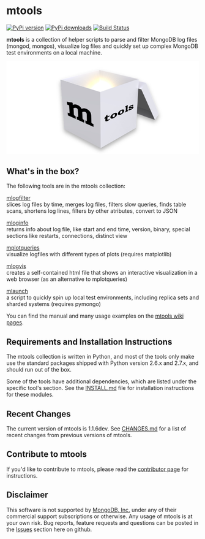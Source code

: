 # mtools

[![PyPi version](https://pypip.in/v/mtools/badge.png)](https://crate.io/packages/mtools/) 
[![PyPi downloads](https://pypip.in/d/mtools/badge.png)](https://crate.io/packages/mtools/) 
[![Build Status](https://travis-ci.org/rueckstiess/mtools.png?branch=master)](https://travis-ci.org/rueckstiess/mtools)

**mtools** is a collection of helper scripts to parse and filter MongoDB log files (mongod, mongos), visualize log files and quickly set up complex MongoDB test environments on a local machine.

![mtools box](./mtools.png)

What's in the box?
------------------

The following tools are in the mtools collection:

[mlogfilter](https://github.com/rueckstiess/mtools/wiki/mlogfilter) <br>
slices log files by time, merges log files, filters slow queries, finds table scans, shortens log lines, filters by other atributes, convert to JSON

[mloginfo](https://github.com/rueckstiess/mtools/wiki/mloginfo) <br>
returns info about log file, like start and end time, version, binary, special sections like restarts, connections, distinct view

[mplotqueries](https://github.com/rueckstiess/mtools/wiki/mplotqueries) <br>
visualize logfiles with different types of plots (requires matplotlib)

[mlogvis](https://github.com/rueckstiess/mtools/wiki/mlogvis) <br>
creates a self-contained html file that shows an interactive visualization in a web browser (as an alternative to mplotqueries)

[mlaunch](https://github.com/rueckstiess/mtools/wiki/mlaunch) <br>
a script to quickly spin up local test environments, including replica sets and sharded systems (requires pymongo)


You can find the manual and many usage examples on the [mtools wiki pages](https://github.com/rueckstiess/mtools/wiki).


Requirements and Installation Instructions
------------------------------------------

The mtools collection is written in Python, and most of the tools only make
use the standard packages shipped with Python version 2.6.x and 2.7.x, and should run out of the box.

Some of the tools have additional dependencies, which are listed under the 
specific tool's section. See the [INSTALL.md](./INSTALL.md) file for installation 
instructions for these modules.


Recent Changes
--------------

The current version of mtools is 1.1.6dev. See [CHANGES.md](./CHANGES.md) for a list of recent changes from previous versions of mtools.


Contribute to mtools
--------------------
If you'd like to contribute to mtools, please read the [contributor page](tutorials/contributing.md) for instructions.


Disclaimer
----------

This software is not supported by [MongoDB, Inc.](http://www.mongodb.com) under any of their commercial support subscriptions or otherwise. Any usage of mtools is at your own risk. 
Bug reports, feature requests and questions can be posted in the [Issues](https://github.com/rueckstiess/mtools/issues?state=open) section here on github. 


